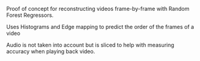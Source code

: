 Proof of concept for reconstructing videos frame-by-frame with Random Forest Regressors.

Uses Histograms and Edge mapping to predict the order of the frames of a video

Audio is not taken into account but is sliced to help with measuring accuracy when playing back video.
